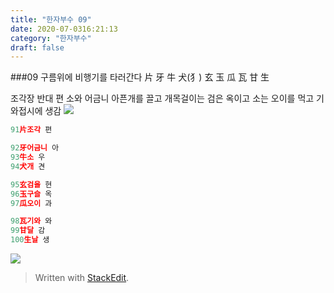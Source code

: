 ```yaml
---
title: "한자부수 09"
date: 2020-07-0316:21:13
category: "한자부수"
draft: false
---
```


###09 구름위에 비행기를 타러간다
片 牙 牛 犬(犭) 玄 玉 瓜 瓦 甘 生

조각장 반대 편
소와       어금니 아픈개를 끌고 
개목걸이는 검은 옥이고 소는  오이를 먹고
기와접시에 생감
![](https://i.ibb.co/S74LRxk/2020-07-03-11-43-26.png)
```js
91片조각 편

92牙어금니 아
93牛소 우
94犬개 견

95玄검을 현
96玉구슬 옥
97瓜오이 과

98瓦기와 와
99甘달 감
100生날 생

```
![](https://i.ibb.co/G0thvDY/2020-06-26-11-19-52.png)

> Written with [StackEdit](https://stackedit.io/).
<!--stackedit_data:
eyJoaXN0b3J5IjpbNjc3NjYwMjA5LC0xOTAwNTk5NjcxLDE4OD
IwNTc0NzQsMzMzNjUxOTEzLC0yNTE4ODY3OTIsMTg0ODE5NTk0
NV19
-->